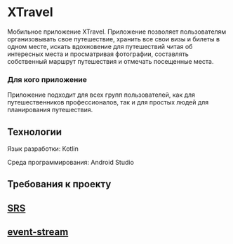 # XTravel

Мобильное приложение XTravel. Приложение позволяет пользователям организовывать свое путешествие, хранить все свои визы и билеты в одном месте, искать вдохновение для путешествий читая об интересных места и просматривая фотографии, составлять собственный маршрут путешествия и отмечать посещенные места.
   
### Для кого приложение
Приложение подходит для всех групп пользователей, как для путешественников профессионалов, так и для простых людей для планирования путешествия.

## Технологии
Язык разработки: Kotlin

Среда программирования: Android Studio

## Требования к проекту
## [SRS](docks/SRS.md)
## [event-stream](docks/event-stream.md)
